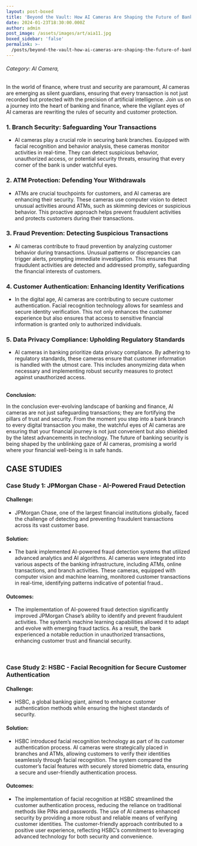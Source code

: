 ```yaml
---
layout: post-boxed
title: 'Beyond the Vault: How AI Cameras Are Shaping the Future of Banking Security'
date: 2024-01-23T18:30:00.000Z
author: admin
post_image: /assets/images/art/aia11.jpg
boxed_sidebar: 'false'
permalink: >-
  /posts/beyond-the-vault-how-ai-cameras-are-shaping-the-future-of-banking-security
---
```


###### Category: AI Camera,

In the world of finance, where trust and security are paramount, AI cameras are emerging as silent guardians, ensuring that every transaction is not just recorded but protected with the precision of artificial intelligence. Join us on a journey into the heart of banking and finance, where the vigilant eyes of AI cameras are rewriting the rules of security and customer protection.

### 1. Branch Security: Safeguarding Your Transactions

* AI cameras play a crucial role in securing bank branches. Equipped with facial recognition and behavior analysis, these cameras monitor activities in real-time. They can detect suspicious behavior, unauthorized access, or potential security threats, ensuring that every corner of the bank is under watchful eyes.

### 2. ATM Protection: Defending Your Withdrawals

* ATMs are crucial touchpoints for customers, and AI cameras are enhancing their security. These cameras use computer vision to detect unusual activities around ATMs, such as skimming devices or suspicious behavior. This proactive approach helps prevent fraudulent activities and protects customers during their transactions.

### 3. Fraud Prevention: Detecting Suspicious Transactions

* AI cameras contribute to fraud prevention by analyzing customer behavior during transactions. Unusual patterns or discrepancies can trigger alerts, prompting immediate investigation. This ensures that fraudulent activities are detected and addressed promptly, safeguarding the financial interests of customers.

### 4. Customer Authentication: Enhancing Identity Verifications

* In the digital age, AI cameras are contributing to secure customer authentication. Facial recognition technology allows for seamless and secure identity verification. This not only enhances the customer experience but also ensures that access to sensitive financial information is granted only to authorized individuals.

### 5. Data Privacy Compliance: Upholding Regulatory Standards

* AI cameras in banking prioritize data privacy compliance. By adhering to regulatory standards, these cameras ensure that customer information is handled with the utmost care. This includes anonymizing data when necessary and implementing robust security measures to protect against unauthorized access.

<br>
<b>Conclusion:</b>
<p>
In the conclusion ever-evolving landscape of banking and finance, AI cameras are not just safeguarding transactions; they are fortifying the pillars of trust and security. From the moment you step into a bank branch to every digital transaction you make, the watchful eyes of AI cameras are ensuring that your financial journey is not just convenient but also shielded by the latest advancements in technology. The future of banking security is being shaped by the unblinking gaze of AI cameras, promising a world where your financial well-being is in safe hands.
</p>

## CASE STUDIES

### Case Study 1: JPMorgan Chase - AI-Powered Fraud Detection

#### Challenge:

* JPMorgan Chase, one of the largest financial institutions globally, faced the challenge of detecting and preventing fraudulent transactions across its vast customer base.

#### Solution:

* The bank implemented AI-powered fraud detection systems that utilized advanced analytics and AI algorithms. AI cameras were integrated into various aspects of the banking infrastructure, including ATMs, online transactions, and branch activities. These cameras, equipped with computer vision and machine learning, monitored customer transactions in real-time, identifying patterns indicative of potential fraud..

#### Outcomes:

* The implementation of AI-powered fraud detection significantly improved JPMorgan Chase’s ability to identify and prevent fraudulent activities. The system’s machine learning capabilities allowed it to adapt and evolve with emerging fraud tactics. As a result, the bank experienced a notable reduction in unauthorized transactions, enhancing customer trust and financial security.

<br>

### Case Study 2: HSBC - Facial Recognition for Secure Customer Authentication

#### Challenge:

* HSBC, a global banking giant, aimed to enhance customer authentication methods while ensuring the highest standards of security.

#### Solution:

* HSBC introduced facial recognition technology as part of its customer authentication process. AI cameras were strategically placed in branches and ATMs, allowing customers to verify their identities seamlessly through facial recognition. The system compared the customer’s facial features with securely stored biometric data, ensuring a secure and user-friendly authentication process.

#### Outcomes:

* The implementation of facial recognition at HSBC streamlined the customer authentication process, reducing the reliance on traditional methods like PINs and passwords. The use of AI cameras enhanced security by providing a more robust and reliable means of verifying customer identities. The customer-friendly approach contributed to a positive user experience, reflecting HSBC’s commitment to leveraging advanced technology for both security and convenience.
